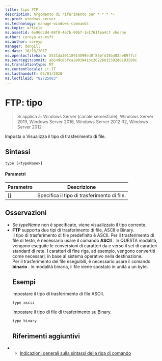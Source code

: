 ```yaml
---
title: tipo FTP
description: Argomento di riferimento per * * * *-
ms.prod: windows-server
ms.technology: manage-windows-commands
ms.topic: article
ms.assetid: 6e96dcd4-08f8-4e7b-90b7-1e1761fea4c7 vhorne
author: coreyp-at-msft
ms.author: coreyp
manager: dongill
ms.date: 10/16/2017
ms.openlocfilehash: 5531da30118914599ed0f85bfd10bd02ae89ffcf
ms.sourcegitcommit: ab64dc83fca28039416c26226815502d0193500c
ms.translationtype: MT
ms.contentlocale: it-IT
ms.lasthandoff: 05/01/2020
ms.locfileid: "82725083"
---
```

# <a name="ftp-type"></a>FTP: tipo

> Si applica a: Windows Server (canale semestrale), Windows Server 2019, Windows Server 2016, Windows Server 2012 R2, Windows Server 2012

Imposta o Visualizza il tipo di trasferimento di file.   
## <a name="syntax"></a>Sintassi  
```  
type [<typeName>]  
```  
#### <a name="parameters"></a>Parametri  

|  Parametro   |            Descrizione            |
|--------------|-----------------------------------|
| [<typeName>] | Specifica il tipo di trasferimento di file. |

## <a name="remarks"></a>Osservazioni  
- Se *typeName* non è specificato, viene visualizzato il tipo corrente.  
- **FTP** supporta due tipi di trasferimento di file, ASCII e Binary.  
  Il tipo di trasferimento di file predefinito è ASCII.  Per il trasferimento di file di testo, è necessario usare il comando **ASCII** . In QUESTA modalità, vengono eseguite le conversioni di caratteri da e verso il set di caratteri standard di rete. I caratteri di fine riga, ad esempio, vengono convertiti come necessari, in base al sistema operativo nella destinazione.  
  Per il trasferimento dei file eseguibili, è necessario usare il comando **binario** . In modalità binaria, il file viene spostato in unità a un byte.  
  ## <a name="examples"></a>Esempi  
  Impostare il tipo di trasferimento di file ASCII.  
  ```  
  type ascii  
  ```  
  Impostare il tipo di file di trasferimento su Binary.  
  ```  
  type binary  
  ```  
  ## <a name="additional-references"></a>Riferimenti aggiuntivi  
- - [Indicazioni generali sulla sintassi della riga di comando](command-line-syntax-key.md)  
